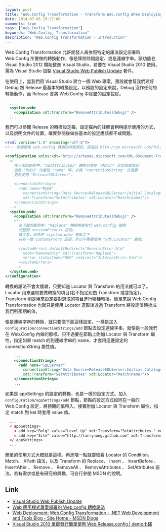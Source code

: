 ```yaml
---
layout: post
title: "Web.Config Transformation - Transform Web.config When Deploying a Web Application Project"
date: 2014-07-06 19:27:00
comments: true
tags: ["Web.Config Transformation"]
keywords: "Web.Config, Transformation"
description: "Web.Config Transformation - Introduction"
---
```


Web.Config Transformation 允許開發人員依照特定的語法設定部署時 Web.Config 所要做的轉換動作，像是移除除錯設定、或是連線字串。該功能在 Visual Studio 2012 開始整進 Visual Studio，若要在 Visual Studio 2010 使用，需為 Visual Studio 加裝 [Visual Studio Web Publish Update](http://msdn.microsoft.com/en-us/library/jj161045\(v=vs.110\).aspx) 套件。 

<!-- More -->

在使用上，當我們用 Visual Studio 建立一個 Web 專案，預設就會幫我們建好 Debug 跟 Release 最基本的轉換設定。以預設的設定來說，Debug 沒作任何的轉換動作，而 Release 會將 Web.Config 中除錯的設定拔除。

```xml
  ...
  <system.web>
    <compilation xdt:Transform="RemoveAttributes(debug)" />
  ...
```


我們可以參閱 Release 的轉換設定檔，設定檔內的註解會稍稍提示使用的方式，以及說明文件的位置，確實參閱後做些基本的設定應該都不成問題。  

```xml
<?xml version="1.0" encoding="utf-8"?>
<!-- 有關使用 web.config 轉換的詳細資訊，請造訪 http://go.microsoft.com/fwlink/?LinkId=125889 -->

<configuration xmlns:xdt="http://schemas.microsoft.com/XML-Document-Transform">
  <!--
    在下面的範例中，"SetAttributes" 轉換只會在 "Match" 定位程式找到
    值為 "MyDB" 的屬性 "name" 時，才將 "connectionString" 的值變
    更為使用 "ReleaseSQLServer"。
    
    <connectionStrings>
      <add name="MyDB"
        connectionString="Data Source=ReleaseSQLServer;Initial Catalog=MyReleaseDB;Integrated Security=True"
        xdt:Transform="SetAttributes" xdt:Locator="Match(name)"/>
    </connectionStrings>
  -->
  <system.web>
    <compilation xdt:Transform="RemoveAttributes(debug)" />
    <!--
      在下面的範例中，"Replace" 轉換將會取代 web.config 檔案
      的整個 <customErrors> 區段。
      請注意，因為在 <system.web> 節點之下
      只有一個 customErrors 區段，所以不需要使用 "xdt:Locator" 屬性。
      
      <customErrors defaultRedirect="GenericError.htm"
        mode="RemoteOnly" xdt:Transform="Replace">
        <error statusCode="500" redirect="InternalError.htm"/>
      </customErrors>
    -->
  </system.web>
</configuration>
```


轉換的語法不會太複雜，只要知道 Locator 與 Transform 的用法就可以了。 Locator 用來選取要做轉換的項目(若不指定則由 Transform 隱含指定)， Transform 則是用來設定要對選取的項目進行哪種轉換。簡單來說 Web.Config Transformation 也就只是使用 Locator 選取後透過 Transform 將設定值轉換成我們所預期的值。

像是連線字串的轉換，就只要像下面這樣設定。一樣是加入 `configuration/connectionStrings/add` 節點去設定連線字串，就像是一般我們在 Web.Config 內做的那樣。只不過要在節點上附加 Locator 與 Transform 屬性，指定如果 match 的到連線字串的 name，才套用這邊設定的 connectionString 屬性值。  

```xml
    ...
    <connectionStrings>
      <add name="SQLServer"
        connectionString="Data Source=ReleaseSQLServer;Initial Catalog=MyReleaseDB;Integrated Security=True"
        xdt:Transform="SetAttributes" xdt:Locator="Match(name)"/>
    </connectionStrings>
    ...
```

如果是 appSettings 的設定的轉換，也是一樣的設定方式。加入 `configuration/appSettings/add` 節點，節點的設定方式如同在一般的 Web.Config 設定，將預期的值帶入。接著附加 Locator 與 Transform 屬性，指定 match 到 ket 時套用 value 值。
```xml
  ...
  < appSettings>
    < add key="Bolg" value="Level Up" xdt:Transform="SetAttributes " xdt:Locator=" Match(key)"/>
    < add key="Site" value="http://larrynung.github.com" xdt:Transform="SetAttributes " xdt:Locator=" Match(key)"/>
  </ appSettings>
  ...
```

簡單的使用方式大概就是這樣。再進階一點就要細看 Locator 的 Condition、 Match、 XPath 語法，以及 Transform 的 Replace、 Insert 、 InsertBefore 、 InsertAfter 、 Remove 、 RemoveAll 、 RemoveAttributes 、 SetAttributes 語法。若有需求或是有研究的興趣，可自行參閱 MSDN 的說明。  

Link
----
* [Visual Studio Web Publish Update](http://msdn.microsoft.com/en-us/library/jj161045\(v=vs.110\).aspx)
* [Web 應用程式專案部署的 Web.config 轉換語法](http://msdn.microsoft.com/zh-tw/library/dd465326\(VS.100\).aspx)
* [Web Deployment: Web.Config Transformation - .NET Web Development and Tools Blog - Site Home - MSDN Blogs](http://blogs.msdn.com/b/webdev/archive/2009/05/04/web-deployment-web-config-transformation.aspx)
* [Visual Studio 2010 單鍵發行簡單使用 Web.Release.config | demo小鋪](http://demo.tc/Post/661)
